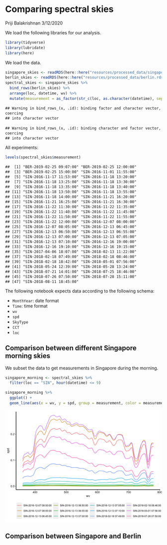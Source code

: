 Comparing spectral skies
================
Priji Balakrishnan
3/12/2020

We load the following libraries for our analysis.

``` r
library(tidyverse)
library(lubridate)
library(here)
```

We load the
data.

``` r
singapore_skies <- readRDS(here::here("resources/processed_data/singapore.rds"))
berlin_skies <- readRDS(here::here("resources/processed_data/berlin.rds"))
spectral_skies <- singapore_skies %>%
  bind_rows(berlin_skies) %>%
  arrange(loc, datetime, wv) %>%
  mutate(measurement = as_factor(str_c(loc, as.character(datetime), sep="-")))
```

    ## Warning in bind_rows_(x, .id): binding factor and character vector, coercing
    ## into character vector

    ## Warning in bind_rows_(x, .id): binding character and factor vector, coercing
    ## into character vector

All experiments:

``` r
levels(spectral_skies$measurement)
```

    ##  [1] "BER-2019-02-25 09:07:00" "BER-2019-02-25 12:00:00"
    ##  [3] "BER-2019-02-25 15:00:00" "SIN-2016-11-01 11:55:00"
    ##  [5] "SIN-2016-11-17 11:53:00" "SIN-2016-11-18 13:20:00"
    ##  [7] "SIN-2016-11-18 13:25:00" "SIN-2016-11-18 13:30:00"
    ##  [9] "SIN-2016-11-18 13:35:00" "SIN-2016-11-18 13:40:00"
    ## [11] "SIN-2016-11-18 13:50:00" "SIN-2016-11-18 13:55:00"
    ## [13] "SIN-2016-11-18 14:00:00" "SIN-2016-11-21 16:20:00"
    ## [15] "SIN-2016-11-21 16:25:00" "SIN-2016-11-21 16:30:00"
    ## [17] "SIN-2016-11-22 11:30:00" "SIN-2016-11-22 11:35:00"
    ## [19] "SIN-2016-11-22 11:40:00" "SIN-2016-11-22 11:45:00"
    ## [21] "SIN-2016-11-22 11:50:00" "SIN-2016-11-22 11:55:00"
    ## [23] "SIN-2016-11-22 12:00:00" "SIN-2016-12-07 08:00:00"
    ## [25] "SIN-2016-12-07 08:05:00" "SIN-2016-12-13 06:45:00"
    ## [27] "SIN-2016-12-13 06:50:00" "SIN-2016-12-13 06:55:00"
    ## [29] "SIN-2016-12-13 07:00:00" "SIN-2016-12-13 07:05:00"
    ## [31] "SIN-2016-12-13 07:10:00" "SIN-2016-12-16 19:00:00"
    ## [33] "SIN-2016-12-16 19:10:00" "SIN-2016-12-16 19:15:00"
    ## [35] "SIN-2017-04-06 18:07:00" "SIN-2018-02-13 11:22:00"
    ## [37] "SIN-2018-02-18 07:49:00" "SIN-2018-02-18 08:46:00"
    ## [39] "SIN-2018-02-18 18:42:00" "SIN-2018-05-01 07:56:00"
    ## [41] "SIN-2018-05-24 12:39:00" "SIN-2018-05-28 13:24:00"
    ## [43] "SIN-2018-07-21 14:01:00" "SIN-2018-07-25 18:46:00"
    ## [45] "SIN-2018-07-26 07:50:00" "SIN-2018-07-28 15:11:00"
    ## [47] "SIN-2018-08-11 18:45:00"

The following notebook expects data according to the following schema:

  - `MonthYear`: date format
  - `Time`: time format
  - `wv`
  - `spd`
  - `SkyType`
  - `CCT`
  - `loc`

## Comparison between different Singapore morning skies

We subset the data to get measurements in Singapore during the morning.

``` r
singapore_morning <- spectral_skies %>%
  filter(loc == "SIN", hour(datetime) <= 9)
```

``` r
singapore_morning %>%
  ggplot() +
  geom_line(aes(x = wv, y = spd, group = measurement, color = measurement))
```

![](comparing_spectral_skies_files/figure-gfm/unnamed-chunk-6-1.png)<!-- -->

## Comparison between Singapore and Berlin
